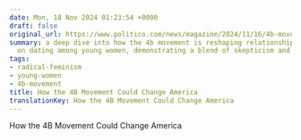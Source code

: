 ```yaml
---
date: Mon, 18 Nov 2024 01:23:54 +0000
draft: false
original_url: https://www.politico.com/news/magazine/2024/11/16/4b-movement-america-political-protest-00189314
summary: a deep dive into how the 4b movement is reshaping relationships and perspectives
  on dating among young women, demonstrating a blend of skepticism and community.
tags:
- radical-feminism
- young-women
- 4b-movement
title: How the 4B Movement Could Change America
translationKey: How the 4B Movement Could Change America
---
```


How the 4B Movement Could Change America